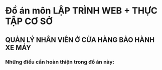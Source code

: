 # Đồ án môn LẬP TRÌNH WEB + THỰC TẬP CƠ SỞ
## QUẢN LÝ NHÂN VIÊN Ở CỬA HÀNG BẢO HÀNH XE MÁY
### Những điều cần hoàn thiện trong đồ án này:
